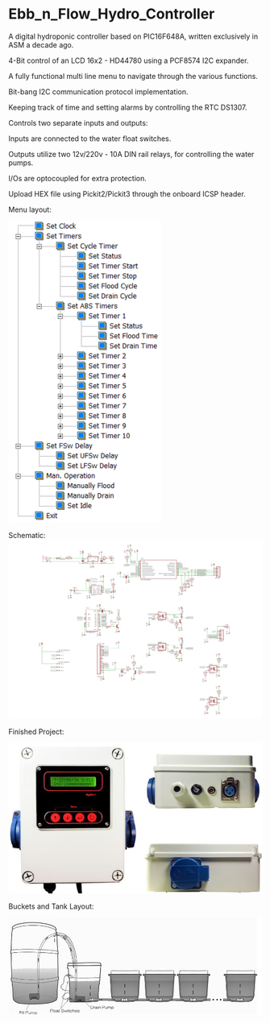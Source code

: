 # Ebb_n_Flow_Hydro_Controller
A digital hydroponic controller based on PIC16F648A, written exclusively in ASM a decade ago.

4-Bit control of an LCD 16x2 - HD44780 using a PCF8574 I2C expander.

A fully functional multi line menu to navigate through the various functions.

Bit-bang I2C communication protocol implementation.

Keeping track of time and setting alarms by controlling the RTC DS1307.

Controls two separate inputs and outputs:

Inputs are connected to the water float switches.

Outputs utilize two 12v/220v - 10A DIN rail relays, for controlling the water pumps.

I/Os are optocoupled for extra protection.

Upload HEX file using Pickit2/Pickit3 through the onboard ICSP header.

Menu layout:

![image](https://github.com/pargyropoulos/Ebb_n_Flow_Hydro_Controller/blob/e2949b570f0ded50d0145d5d1af71eb2ecad39cb/Pics/menu_layout.png)

Schematic:
![image](https://github.com/pargyropoulos/Ebb_n_Flow_Hydro_Controller/blob/aaa3a61dfd625b33cdeaa33ab16f7a8a368f2810/PCB/shcematic.png)

Finished Project:

![image](https://github.com/pargyropoulos/Ebb_n_Flow_Hydro_Controller/blob/6df0419a8ad1f117804a3522efc8b418cdfc7c99/Pics/_All.jpg)


Buckets and Tank Layout:

![image](https://github.com/pargyropoulos/Ebb_n_Flow_Hydro_Controller/blob/77c5ad3ff5428256734e4bb2434e1d09b99e3ed1/Pics/Buckets_Layout.jpg)
